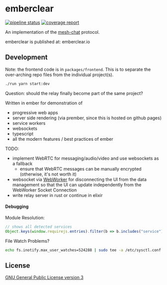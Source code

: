 # emberclear
[![pipeline status](https://gitlab.com/NullVoxPopuli/emberclear/badges/master/pipeline.svg)](https://gitlab.com/NullVoxPopuli/emberclear/commits/master)
[![coverage report](https://gitlab.com/NullVoxPopuli/emberclear/badges/master/coverage.svg)](https://gitlab.com/NullVoxPopuli/emberclear/commits/master)



An implementation of the [mesh-chat](https://github.com/neuravion/mesh-chat) protocol.


emberclear is published at: emberclear.io

## Development

Note: the frontend code is in `packages/frontend`. This is to separate the over-arching  repo files from the individual project(s).

```bash
./run yarn start:dev
```

Question: should the relay finally become part of the same project?

Written in ember for demonstration of
 - progressive web apps
 - server side rendering (via prember, since this is hosted on github pages)
 - service workers
 - websockets
 - typescript
 - all the modern features / best practices of ember


TODO:
 - implement WebRTC for messaging/audio/video and use websockets as a fallback
   - ensure that WebRTC messages can be manually encrypted (otherwise, it's not worth it)
 - websocket via [WebWorker](https://developer.mozilla.org/en-US/docs/Web/API/Web_Workers_API/Using_web_workers) for disconnecting the UI from the data management so that the UI can update independently from the WebWorker Socket Connection
 - write relay server in rust or continue in elixir

#### Debugging

Module Resolution:
```js
// shows all detected services
Object.keys(window.requirejs.entries).filter(b => b.includes("service"))
```

File Watch Problems?
```bash
echo fs.inotify.max_user_watches=524288 | sudo tee -a /etc/sysctl.conf && sudo sysctl -p
```



## License

[GNU General Public License version 3](https://tldrlegal.com/license/gnu-general-public-license-v3-(gpl-3)#summary)
